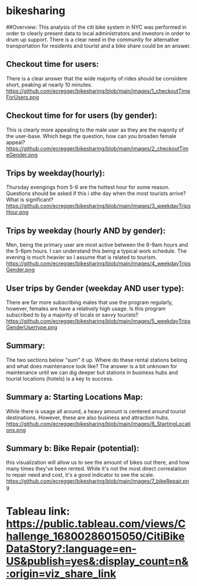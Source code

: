 # bikesharing

##Overview:
This analysis of the citi bike system in NYC was performed in order to clearly present data to local administrators and investors in order to drum up support. There is a clear need in the community for alternative transportation for residents and tourist and a bike share could be an answer.

## Checkout time for users:
There is a clear answer that the wide majority of rides should be considere short, peaking at nearly 10 minutes.
https://github.com/ecregger/bikesharing/blob/main/images/1_checkoutTimeForUsers.png

## Checkout time for for users (by gender):
This is clearly more appealing to the male user as they are the majority of the user-base. Which begs the question, how can you broaden female appeal?
https://github.com/ecregger/bikesharing/blob/main/images/2_checkoutTimeGender.png

## Trips by weekday(hourly):
Thursday evengings from 5-6 are the hottest hour for some reason. Questions should be asked if this i sthe day when the most tourists arrive? What is significant?
https://github.com/ecregger/bikesharing/blob/main/images/3_weekdayTripsHour.png

## Trips by weekday (hourly AND by gender):
Men, being the primary user are most active between the 8-9am hours and the 5-6pm hours. I can understand this being a typical work schedule. The evening is much heavier so I assume that is related to tourism. 
https://github.com/ecregger/bikesharing/blob/main/images/4_weekdayTripsGender.png

##  User trips by Gender (weekday AND user type):
There are far more subscribing males that use the program regularly, however, females are have a relatively high usage. Is this program subscribed to by a majority of locals or savvy tourists?
https://github.com/ecregger/bikesharing/blob/main/images/5_weekdayTripsGenderUsertype.png



## Summary:
The two sections below "sum" it up. Where do these rental stations belong and what does maintenance look like? The answer is a bit unknown for maintenance until we can dig deeper but stations in business hubs and tourist locations (hotels) is a key to success. 

## Summary a: Starting Locations Map:
While there is usage all around, a heavy amount is centered around tourist destinations. However, these are also business and attraction hubs. 
https://github.com/ecregger/bikesharing/blob/main/images/6_StartingLocations.png

## Summary b: Bike Repair (potential):
this visualization will allow us to see the amount of bikes out there, and how many times they've been rented. While it's not the most direct correalation to repair need and cost, it's a good indicator to see the scale. 
https://github.com/ecregger/bikesharing/blob/main/images/7_bikeRepair.png


# Tableau link: https://public.tableau.com/views/Challenge_16800286015050/CitiBikeDataStory?:language=en-US&publish=yes&:display_count=n&:origin=viz_share_link
